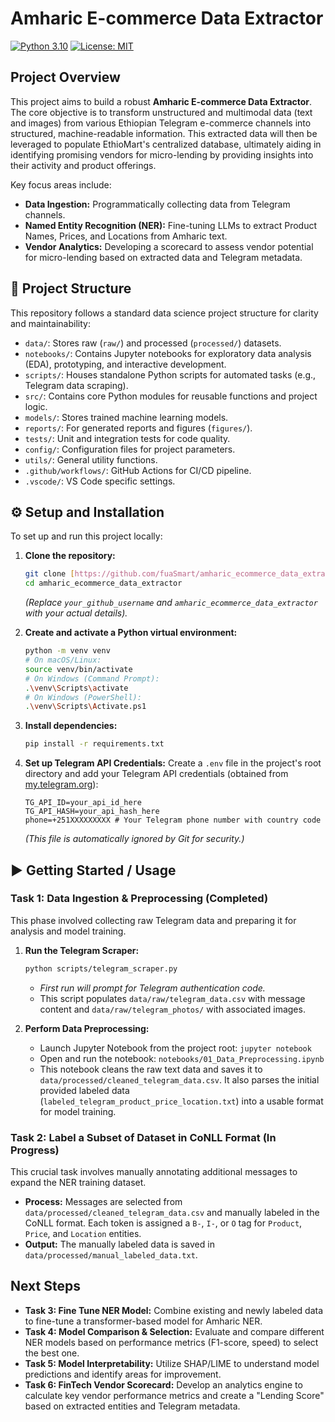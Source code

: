 # Amharic E-commerce Data Extractor

[![Python 3.10](https://img.shields.io/badge/Python-3.10-blue.svg)](https://www.python.org/downloads/release/python-3100/)
[![License: MIT](https://img.shields.io/badge/License-MIT-yellow.svg)](https://opensource.org/licenses/MIT)

## Project Overview

This project aims to build a robust **Amharic E-commerce Data Extractor**. The core objective is to transform unstructured and multimodal data (text and images) from various Ethiopian Telegram e-commerce channels into structured, machine-readable information. This extracted data will then be leveraged to populate EthioMart's centralized database, ultimately aiding in identifying promising vendors for micro-lending by providing insights into their activity and product offerings.

Key focus areas include:
* **Data Ingestion:** Programmatically collecting data from Telegram channels.
* **Named Entity Recognition (NER):** Fine-tuning LLMs to extract Product Names, Prices, and Locations from Amharic text.
* **Vendor Analytics:** Developing a scorecard to assess vendor potential for micro-lending based on extracted data and Telegram metadata.

## 📁 Project Structure

This repository follows a standard data science project structure for clarity and maintainability:

* `data/`: Stores raw (`raw/`) and processed (`processed/`) datasets.
* `notebooks/`: Contains Jupyter notebooks for exploratory data analysis (EDA), prototyping, and interactive development.
* `scripts/`: Houses standalone Python scripts for automated tasks (e.g., Telegram data scraping).
* `src/`: Contains core Python modules for reusable functions and project logic.
* `models/`: Stores trained machine learning models.
* `reports/`: For generated reports and figures (`figures/`).
* `tests/`: Unit and integration tests for code quality.
* `config/`: Configuration files for project parameters.
* `utils/`: General utility functions.
* `.github/workflows/`: GitHub Actions for CI/CD pipeline.
* `.vscode/`: VS Code specific settings.

## ⚙️ Setup and Installation

To set up and run this project locally:

1.  **Clone the repository:**
    ```bash
    git clone [https://github.com/fuaSmart/amharic_ecommerce_data_extractor.git](https://github.com/fuaSmart/amharic_ecommerce_data_extractor.git)
    cd amharic_ecommerce_data_extractor
    ```
    *(Replace `your_github_username` and `amharic_ecommerce_data_extractor` with your actual details).*

2.  **Create and activate a Python virtual environment:**
    ```bash
    python -m venv venv
    # On macOS/Linux:
    source venv/bin/activate
    # On Windows (Command Prompt):
    .\venv\Scripts\activate
    # On Windows (PowerShell):
    .\venv\Scripts\Activate.ps1
    ```

3.  **Install dependencies:**
    ```bash
    pip install -r requirements.txt
    ```

4.  **Set up Telegram API Credentials:**
    Create a `.env` file in the project's root directory and add your Telegram API credentials (obtained from [my.telegram.org](https://my.telegram.org/)):
    ```
    TG_API_ID=your_api_id_here
    TG_API_HASH=your_api_hash_here
    phone=+251XXXXXXXXX # Your Telegram phone number with country code
    ```
    *(This file is automatically ignored by Git for security.)*

## ▶ Getting Started / Usage

### Task 1: Data Ingestion & Preprocessing (Completed)

This phase involved collecting raw Telegram data and preparing it for analysis and model training.

1.  **Run the Telegram Scraper:**
    ```bash
    python scripts/telegram_scraper.py
    ```
    * *First run will prompt for Telegram authentication code.*
    * This script populates `data/raw/telegram_data.csv` with message content and `data/raw/telegram_photos/` with associated images.

2.  **Perform Data Preprocessing:**
    * Launch Jupyter Notebook from the project root: `jupyter notebook`
    * Open and run the notebook: `notebooks/01_Data_Preprocessing.ipynb`
    * This notebook cleans the raw text data and saves it to `data/processed/cleaned_telegram_data.csv`. It also parses the initial provided labeled data (`labeled_telegram_product_price_location.txt`) into a usable format for model training.

### Task 2: Label a Subset of Dataset in CoNLL Format (In Progress)

This crucial task involves manually annotating additional messages to expand the NER training dataset.

* **Process:** Messages are selected from `data/processed/cleaned_telegram_data.csv` and manually labeled in the CoNLL format. Each token is assigned a `B-`, `I-`, or `O` tag for `Product`, `Price`, and `Location` entities.
* **Output:** The manually labeled data is saved in `data/processed/manual_labeled_data.txt`.

## Next Steps

* **Task 3: Fine Tune NER Model:** Combine existing and newly labeled data to fine-tune a transformer-based model for Amharic NER.
* **Task 4: Model Comparison & Selection:** Evaluate and compare different NER models based on performance metrics (F1-score, speed) to select the best one.
* **Task 5: Model Interpretability:** Utilize SHAP/LIME to understand model predictions and identify areas for improvement.
* **Task 6: FinTech Vendor Scorecard:** Develop an analytics engine to calculate key vendor performance metrics and create a "Lending Score" based on extracted entities and Telegram metadata.
